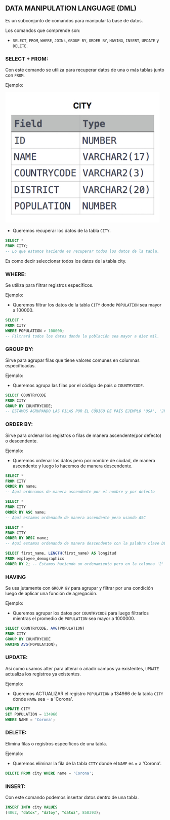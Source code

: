 ## DATA MANIPULATION LANGUAGE (DML)

Es un subconjunto de comandos para manipular la base de datos.

Los comandos que comprende son:

- `SELECT`, `FROM`, `WHERE`, `JOINs`, `GROUP BY`, `ORDER BY`, `HAVING`, `INSERT`, `UPDATE` y `DELETE`.

### SELECT + FROM:
Con este comando se utiliza para recuperar datos de una o más tablas junto con `FROM`.

Ejemplo:

<img src="./src/tabla1.png">

- Queremos recuperar los datos de la tabla `CITY`.

```sql
SELECT *
FROM CITY;
-- Lo que estamos haciendo es recuperar todos los datos de la tabla.
```

Es como decir seleccionar  todos los datos de la tabla city.


### WHERE:
Se utiliza para filtrar registros específicos.

Ejemplo:

- Queremos filtrar los datos de la tabla `CITY` donde `POPULATION` sea mayor a 100000.

```sql
SELECT *
FROM CITY
WHERE POPULATION > 100000;
-- Filtrará todos los datos donde la población sea mayor a diez mil.
```

### GROUP BY:
Sirve para agrupar filas que tiene valores comunes en columnas especificadas.

Ejemplo:

- Queremos agrupa las filas por el código de país o `COUNTRYCODE`.

```sql
SELECT COUNTRYCODE
FROM CITY
GROUP BY COUNTRYCODE;
-- ESTAMOS AGRUPANDO LAS FILAS POR EL CÓDIGO DE PAÍS EJEMPLO 'USA', 'JPN', ETC.
```

### ORDER BY:
Sirve para ordenar los registros o filas de manera ascendente(por defecto) o descendente.

Ejemplo:

- Queremos ordenar los datos pero por nombre de ciudad, de manera ascendente y luego lo hacemos de manera descendente.

```sql
SELECT *
FROM CITY
ORDER BY name;
-- Aquí ordenamos de manera ascendente por el nombre y por defecto
```

```sql
SELECT *
FROM CITY
ORDER BY ASC name;
-- Aquí estamos ordenando de manera ascendente pero usando ASC
```

```sql
SELECT *
FROM CITY
ORDER BY DESC name;
-- Aquí estamos ordenando de manera descendente con la palabra clave DESC
```

```sql
SELECT first_name, LENGTH(first_name) AS longitud
FROM employee_demographics
ORDER BY 2; -- Estamos haciendo un ordenamiento pero en la columna '2' es decir en la columna 'longitud'
```

### HAVING
Se usa jutamente con `GROUP BY` para agrupar y filtrar por una condición luego de aplicar una función de agregación.

Ejemplo: 

- Queremos agrupar los datos por `COUNTRYCODE` para luego filtrarlos mientras el promedio de `POPULATION` sea mayor a 1000000.

```sql
SELECT COUNTRYCODE, AVG(POPULATION)
FROM CITY
GROUP BY COUNTRYCODE
HAVING AVG(POPULATION);
```

### UPDATE:
Así como usamos alter para alterar o añadir campos ya existentes, `UPDATE` actualiza los registros ya existentes.

Ejemplo:

- Queremos ACTUALIZAR el registro `POPULATION` a 134966 de la tabla `CITY` donde `NAME` sea = a 'Corona'.

```sql
UPDATE CITY
SET POPULATION = 134966
WHERE NAME = 'Corona';
```

### DELETE:
Elimina filas o registros específicos de una tabla.

Ejemplo:

- Queremos eliminar la fila de la tabla `CITY` donde el `NAME` es = a 'Corona'.

```sql
DELETE FROM city WHERE name = 'Corona';
```

### INSERT: 
Con este comando podemos insertar datos dentro de una tabla.


```sql
INSERT INTO city VALUES
(4062, "datox", "datoy", "datoz", 858393);
```